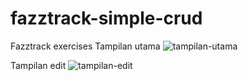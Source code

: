 # fazztrack-simple-crud
Fazztrack exercises
Tampilan utama
![tampilan-utama](https://user-images.githubusercontent.com/72005256/102974643-785ce500-4531-11eb-8d1a-5b136ad5d6a9.JPG)

Tampilan edit
![tampilan-edit](https://user-images.githubusercontent.com/72005256/102974639-76932180-4531-11eb-9c5e-704b57eb1292.JPG)
